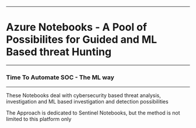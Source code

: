 <hr>
<h1> Azure Notebooks - A Pool of Possibilites for Guided and ML Based threat Hunting</h1>
<hr>
<h3>Time To Automate SOC - The ML way</h3>
<hr>
<p>These Notebooks deal with cybersecurity based threat analysis, investigation and ML based investigation and detection possibilities</p>
<p>The Approach is dedicated to Sentinel Notebooks, but the method is not limited to this platform only</p>
